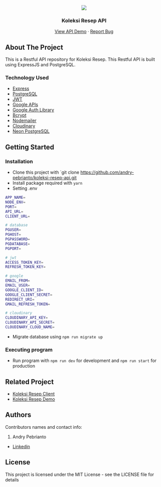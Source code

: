 <div align="center">
  <img src="./readme/logo.svg" />
</div>
<h3 align="center">Koleksi Resep API</h3>
<p align="center">
  <a href="https://koleksi-resep-api.onrender.com">View API Demo</a>
  ·
  <a href="https://github.com/andry-pebrianto/koleksi-resep-api/issues">Report Bug</a>
</p>

<!-- ABOUT THE PROJECT -->
## About The Project

This is a Restful API repository for Koleksi Resep. This Restful API is built using ExpressJS and PostgreSQL.

### Technology Used

- [Express](https://expressjs.com/)
- [PostgreSQL](https://www.postgresql.org/)
- [JWT](https://jwt.io/)
- [Google APIs](https://github.com/googleapis/google-api-nodejs-client)
- [Google Auth Library](https://www.npmjs.com/package/google-auth-library)
- [Bcrypt](https://www.npmjs.com/package/bcrypt)
- [Nodemailer](https://nodemailer.com/about/)
- [Cloudinary](https://cloudinary.com/)
- [Neon PostgreSQL](https://neon.tech/)

## Getting Started

### Installation

- Clone this project with `git clone https://github.com/andry-pebrianto/koleksi-resep-api.git
- Install package required with `yarn`
- Setting .env

```bash
APP_NAME=
NODE_ENV=
PORT=
API_URL=
CLIENT_URL=

# database
PGUSER=
PGHOST=
PGPASSWORD=
PGDATABASE=
PGPORT=

# jwt
ACCESS_TOKEN_KEY=
REFRESH_TOKEN_KEY=

# google
EMAIL_FROM=
EMAIL_USER=
GOOGLE_CLIENT_ID=
GOOGLE_CLIENT_SECRET=
REDIRECT_URI=
GMAIL_REFRESH_TOKEN=

# cloudinary
CLOUDINARY_API_KEY=
CLOUDINARY_API_SECRET=
CLOUDINARY_CLOUD_NAME=
```

- Migrate database using `npm run migrate up`

### Executing program

- Run program with `npm run dev` for development and `npm run start` for production

<!-- RELATED PROJECT -->
## Related Project 

- [Koleksi Resep Client](https://github.com/andry-pebrianto/koleksi-resep-client)
- [Koleksi Resep Demo](https://koleksi-resep.netlify.app/)

## Authors

Contributors names and contact info:

1. Andry Pebrianto

- [Linkedin](https://www.linkedin.com/in/andry-pebrianto)

## License

This project is licensed under the MIT License - see the LICENSE file for details
